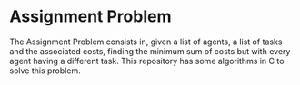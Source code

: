 # Assignment Problem

The Assignment Problem consists in, given a list of agents, a list of tasks and the associated costs, finding the minimum sum of costs but with every agent having a different task. This repository has some algorithms in C to solve this problem.